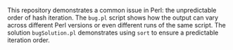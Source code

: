 This repository demonstrates a common issue in Perl: the unpredictable order of hash iteration.  The `bug.pl` script shows how the output can vary across different Perl versions or even different runs of the same script.  The solution `bugSolution.pl` demonstrates using `sort` to ensure a predictable iteration order.